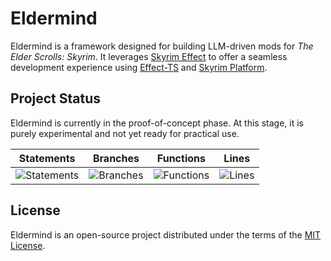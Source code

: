 # Eldermind #

Eldermind is a framework designed for building LLM-driven mods for _The Elder Scrolls: Skyrim_. It
leverages [Skyrim Effect](https://github.com/mysticfall/skyrim-effect) to offer a
seamless development experience using [Effect-TS](https://effect.website/)
and [Skyrim Platform](https://www.nexusmods.com/skyrimspecialedition/mods/54909).

## Project Status

Eldermind is currently in the proof-of-concept phase. At this stage, it is purely experimental and not yet ready for
practical use.

| Statements                  | Branches                | Functions                 | Lines             |
| --------------------------- | ----------------------- | ------------------------- | ----------------- |
| ![Statements](https://img.shields.io/badge/statements-82.92%25-yellow.svg?style=flat) | ![Branches](https://img.shields.io/badge/branches-93.93%25-brightgreen.svg?style=flat) | ![Functions](https://img.shields.io/badge/functions-74.5%25-red.svg?style=flat) | ![Lines](https://img.shields.io/badge/lines-82.92%25-yellow.svg?style=flat) |

## License

Eldermind is an open-source project distributed under the terms of the [MIT License](LICENSE).
